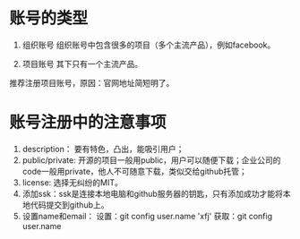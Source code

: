 # 账号的类型
1. 组织账号
    组织账号中包含很多的项目（多个主流产品），例如facebook。

2. 项目账号
    其下只有一个主流产品。

推荐注册项目账号，原因：官网地址简短明了。

# 账号注册中的注意事项
1. description： 要有特色，凸出，能吸引用户；
2. public/private: 开源的项目一般用public，用户可以随便下载；企业公司的code一般用private，他人不可随意下载，类似交给github托管；
3. license: 选择无纠纷的MIT。
4. 添加ssk：ssk是连接本地电脑和github服务器的钥匙，只有添加成功才能将本地代码提交到github上。
5. 设置name和email： 
   设置：git config user.name 'xfj'
   获取：git config user.name